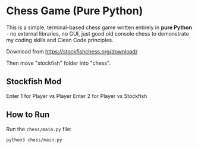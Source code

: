 # Chess Game (Pure Python)

This is a simple, terminal-based chess game written entirely in **pure Python** - no external libraries, no GUI, just good old console chess to demonstrate my coding skills and Clean Code principles.

Download from https://stockfishchess.org/download/

Then move "stockfish" folder into "chess".

## Stockfish Mod

Enter 1 for Player vs Player
Enter 2 for Player vs Stockfish


## How to Run

Run the `chess/main.py` file:

```bash
python3 chess/main.py

